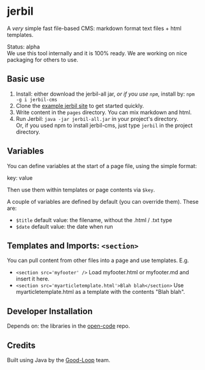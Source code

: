# jerbil
A *very* simple fast file-based CMS: markdown format text files + html templates.

Status: alpha   
We use this tool internally and it is 100% ready. We are working on nice packaging for others to use.

## Basic use

1. Install: either download the jerbil-all jar, *or if you use `npm`*, install by: `npm -g i jerbil-cms`
1. Clone the [example jerbil site](https://github.com/winterstein/jerbil-website) to get started quickly.
2. Write content in the `pages` directory. You can mix markdown and html.
3. Run Jerbil: `java -jar jerbil-all.jar` in your project's directory.    
Or, if you used npm to install jerbil-cms, just type `jerbil` in the project directory.

## Variables

You can define variables at the start of a page file, using the simple format:

  key: value

Then use them within templates or page contents via `$key`.

A couple of variables are defined by default (you can override them). These are:

 - `$title` default value: the filename, without the .html / .txt type 
 - `$date` default value: the date when run

## Templates and Imports: `<section>`

You can pull content from other files into a page and use templates. E.g.

* `<section src='myfooter' />` Load myfooter.html or myfooter.md and insert it here.
* `<section src='myarticletemplate.html'>Blah blah</section>` Use myarticletemplate.html as a template with the contents "Blah blah".	


## Developer Installation

Depends on: the libraries in the [open-code](https://github.com/sodash/open-code) repo.

## Credits

Built using Java by the [Good-Loop](http://good-loop.com/?utm_source=winterstein&utm_medium=code&utm_campaign=jerbil) team.
